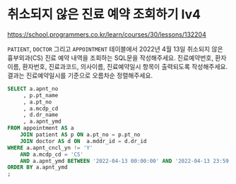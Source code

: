 # 취소되지 않은 진료 예약 조회하기 lv4
https://school.programmers.co.kr/learn/courses/30/lessons/132204

`PATIENT`, `DOCTOR` 그리고 `APPOINTMENT` 테이블에서 2022년 4월 13일 취소되지 않은 흉부외과(CS) 진료 예약 내역을 조회하는 SQL문을 작성해주세요. 진료예약번호, 환자이름, 환자번호, 진료과코드, 의사이름, 진료예약일시 항목이 출력되도록 작성해주세요. 결과는 진료예약일시를 기준으로 오름차순 정렬해주세요.

```sql
SELECT a.apnt_no
     , p.pt_name
     , a.pt_no
     , a.mcdp_cd
     , d.dr_name
     , a.apnt_ymd
FROM appointment AS a
    JOIN patient AS p ON a.pt_no = p.pt_no
    JOIN doctor AS d ON  a.mddr_id = d.dr_id
WHERE a.apnt_cncl_yn != 'Y'
    AND a.mcdp_cd = 'CS'
    AND a.apnt_ymd BETWEEN '2022-04-13 00:00:00' AND '2022-04-13 23:59:59'
ORDER BY a.apnt_ymd
;
```
